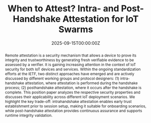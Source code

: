 ---
title: 'When to Attest? Intra- and Post-Handshake Attestation for IoT Swarms'

# Authors
# If you created a profile for a user (e.g. the default `admin` user), write the username (folder name) here
# and it will be replaced with their full name and linked to their profile.
authors:
  - admin
  - Muhammad Usama Sardar
  - Geovane Fedrecheski
  - Malisa Vucinic
  - Thomas Watteyne

date: "2025-09-15T00:00:00Z"

# Author notes (optional)
# author_notes:
#   - 'Equal contribution'
#   - 'Equal contribution'

# Publication type.
# Accepts a single type but formatted as a YAML list (for Hugo requirements).
# Enter a publication type from the CSL standard.
publication_types: ['paper-conference']

# Publication name and optional abbreviated publication name.
publication: In *IEEE Conference on Standards for Communications and Networking (CSCN)*
publication_short: In *IEEE Conference on Standards for Communications and Networking (CSCN)*

abstract: |
  Remote attestation is a security mechanism that allows a device to prove its integrity and trustworthiness by generating fresh verifiable evidence to be assessed by a verifier. It is gaining increasing attention in the context of IoT security for both IoT devices and services. Within the ongoing standardization efforts at the IETF, two distinct approaches have emerged and are actively discussed by different working groups and protocol designers: (1) intra-handshake attestation, where attestation is performed during the handshake process; (2) posthandshake attestation, where it occurs after the handshake is complete. This position paper analyzes the respective security properties and discusses their applicability across different IoT deployment scenarios. We highlight the key trade-off: intrahandshake attestation enables early trust establishment prior to session setup, making it suitable for onboarding scenarios, while post-handshake attestation provides continuous assurance and supports runtime integrity validation.


# Display this page in the Featured widget?
featured: true
share: false
reading_time: false

# Custom links
links:
  - type: pdf
    url: "conference-paper.pdf"


# Featured image
# To use, add an image named `featured.jpg/png` to your page's folder.
image:
  caption: ''
  focal_point: ''
  preview_only: false

---